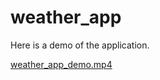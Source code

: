 # weather_app

Here is a demo of the application.

[weather_app_demo.mp4](assets/weather_app_demo.mp4)